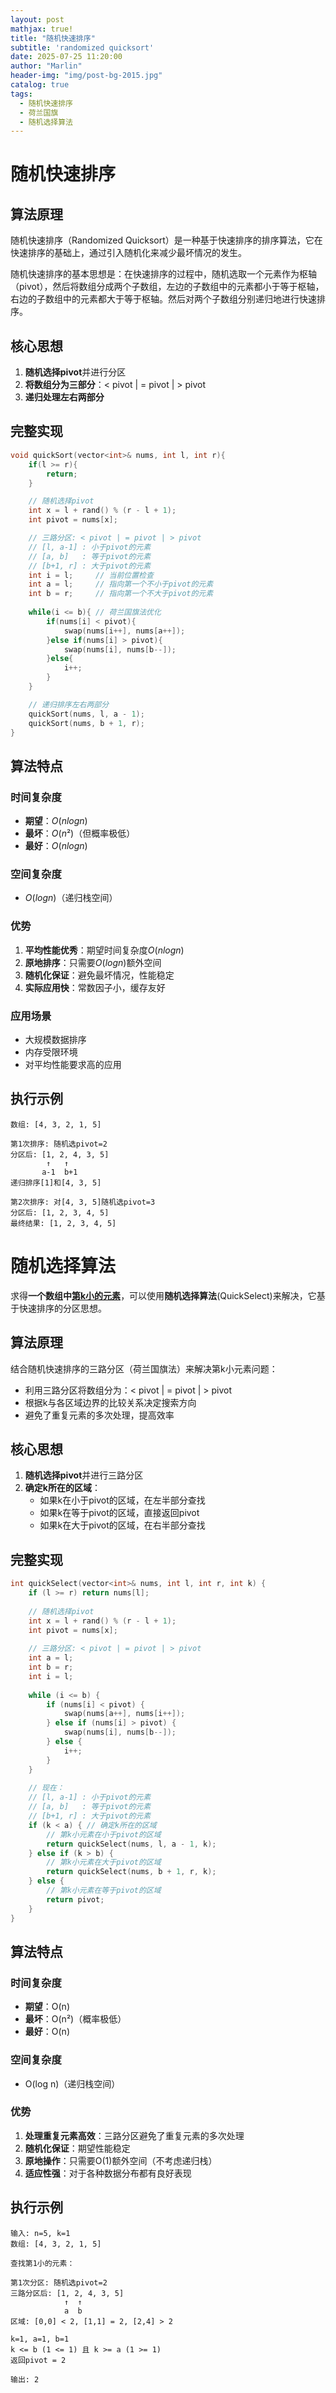 ```yaml
---
layout: post
mathjax: true!
title: "随机快速排序"
subtitle: 'randomized quicksort'
date: 2025-07-25 11:20:00
author: "Marlin"
header-img: "img/post-bg-2015.jpg"
catalog: true
tags:
  - 随机快速排序
  - 荷兰国旗
  - 随机选择算法
---
```

# 随机快速排序

## 算法原理

随机快速排序（Randomized Quicksort）是一种基于快速排序的排序算法，它在快速排序的基础上，通过引入随机化来减少最坏情况的发生。

随机快速排序的基本思想是：在快速排序的过程中，随机选取一个元素作为枢轴（pivot），然后将数组分成两个子数组，左边的子数组中的元素都小于等于枢轴，右边的子数组中的元素都大于等于枢轴。然后对两个子数组分别递归地进行快速排序。

## 核心思想

1. **随机选择pivot**并进行分区
2. **将数组分为三部分**：< pivot | = pivot | > pivot
3. **递归处理左右两部分**

## 完整实现

```cpp
void quickSort(vector<int>& nums, int l, int r){
    if(l >= r){
        return;
    }

    // 随机选择pivot
    int x = l + rand() % (r - l + 1);
    int pivot = nums[x];

    // 三路分区: < pivot | = pivot | > pivot
    // [l, a-1] : 小于pivot的元素
    // [a, b]   : 等于pivot的元素
    // [b+1, r] : 大于pivot的元素
    int i = l;     // 当前位置检查
    int a = l;     // 指向第一个不小于pivot的元素
    int b = r;     // 指向第一个不大于pivot的元素
    
    while(i <= b){ // 荷兰国旗法优化
        if(nums[i] < pivot){
            swap(nums[i++], nums[a++]);
        }else if(nums[i] > pivot){
            swap(nums[i], nums[b--]);
        }else{
            i++;
        }
    }

    // 递归排序左右两部分
    quickSort(nums, l, a - 1);
    quickSort(nums, b + 1, r);
}
```

## 算法特点

### 时间复杂度
- **期望**：$O(n log n)$
- **最坏**：$O(n²)$（但概率极低）
- **最好**：$O(n log n)$

### 空间复杂度
- $O(log n)$（递归栈空间）

### 优势
1. **平均性能优秀**：期望时间复杂度$O(n log n)$
2. **原地排序**：只需要$O(log n)$额外空间
3. **随机化保证**：避免最坏情况，性能稳定
4. **实际应用快**：常数因子小，缓存友好

### 应用场景
- 大规模数据排序
- 内存受限环境
- 对平均性能要求高的应用

## 执行示例

```
数组: [4, 3, 2, 1, 5]

第1次排序: 随机选pivot=2
分区后: [1, 2, 4, 3, 5]
        ↑   ↑
       a-1  b+1
递归排序[1]和[4, 3, 5]

第2次排序: 对[4, 3, 5]随机选pivot=3
分区后: [1, 2, 3, 4, 5]
最终结果: [1, 2, 3, 4, 5]
```

# 随机选择算法

求得**一个数组中[第k小的元素](https://www.luogu.com.cn/problem/P1923)**，可以使用**随机选择算法**(QuickSelect)来解决，它基于快速排序的分区思想。

## 算法原理

结合随机快速排序的三路分区（荷兰国旗法）来解决第k小元素问题：
- 利用三路分区将数组分为：< pivot | = pivot | > pivot
- 根据k与各区域边界的比较关系决定搜索方向
- 避免了重复元素的多次处理，提高效率

## 核心思想

1. **随机选择pivot**并进行三路分区
2. **确定k所在的区域**：
   - 如果k在小于pivot的区域，在左半部分查找
   - 如果k在等于pivot的区域，直接返回pivot
   - 如果k在大于pivot的区域，在右半部分查找

## 完整实现

```cpp
int quickSelect(vector<int>& nums, int l, int r, int k) {
    if (l >= r) return nums[l];
    
    // 随机选择pivot
    int x = l + rand() % (r - l + 1);
    int pivot = nums[x];
    
    // 三路分区: < pivot | = pivot | > pivot
    int a = l;      
    int b = r;      
    int i = l;      
    
    while (i <= b) {
        if (nums[i] < pivot) {
            swap(nums[a++], nums[i++]);
        } else if (nums[i] > pivot) {
            swap(nums[i], nums[b--]);
        } else {
            i++;
        }
    }
    
    // 现在：
    // [l, a-1] : 小于pivot的元素
    // [a, b]   : 等于pivot的元素
    // [b+1, r] : 大于pivot的元素
    if (k < a) { // 确定k所在的区域
        // 第k小元素在小于pivot的区域
        return quickSelect(nums, l, a - 1, k);
    } else if (k > b) {
        // 第k小元素在大于pivot的区域
        return quickSelect(nums, b + 1, r, k);
    } else {
        // 第k小元素在等于pivot的区域
        return pivot;
    }
}
```

## 算法特点

### 时间复杂度
- **期望**：O(n)
- **最坏**：O(n²)（概率极低）
- **最好**：O(n)

### 空间复杂度
- O(log n)（递归栈空间）

### 优势
1. **处理重复元素高效**：三路分区避免了重复元素的多次处理
2. **随机化保证**：期望性能稳定
3. **原地操作**：只需要O(1)额外空间（不考虑递归栈）
4. **适应性强**：对于各种数据分布都有良好表现

## 执行示例

```
输入: n=5, k=1
数组: [4, 3, 2, 1, 5]

查找第1小的元素：

第1次分区: 随机选pivot=2
三路分区后: [1, 2, 4, 3, 5]
            ↑  ↑
            a  b
区域: [0,0] < 2, [1,1] = 2, [2,4] > 2

k=1, a=1, b=1
k <= b (1 <= 1) 且 k >= a (1 >= 1)
返回pivot = 2

输出: 2
```